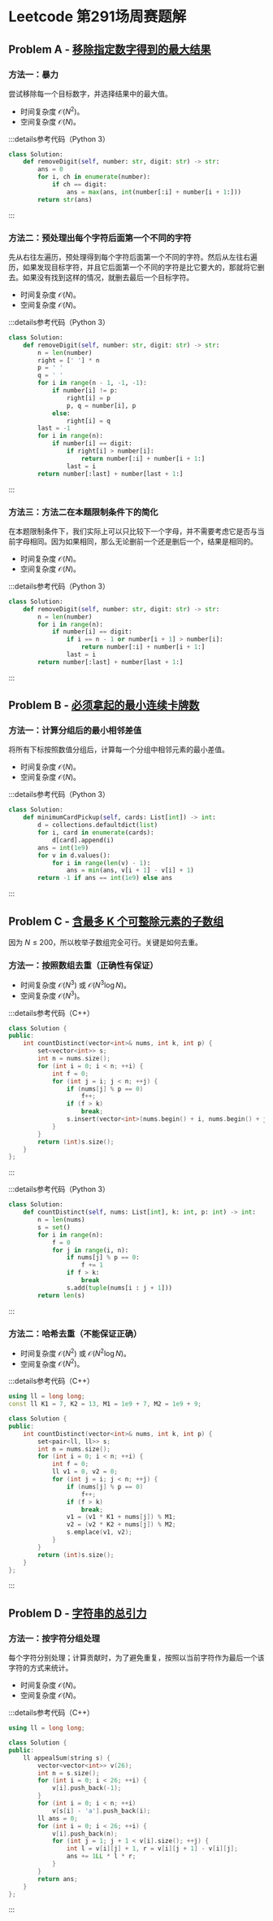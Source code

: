 # Leetcode 第291场周赛题解

## Problem A - [移除指定数字得到的最大结果](https://leetcode.cn/problems/remove-digit-from-number-to-maximize-result/)

### 方法一：暴力

尝试移除每一个目标数字，并选择结果中的最大值。

- 时间复杂度 $\mathcal{O}(N^2)$。
- 空间复杂度 $\mathcal{O}(N)$。

:::details参考代码（Python 3）

```python
class Solution:
    def removeDigit(self, number: str, digit: str) -> str:
        ans = 0
        for i, ch in enumerate(number):
            if ch == digit:
                ans = max(ans, int(number[:i] + number[i + 1:]))
        return str(ans)
```

:::

### 方法二：预处理出每个字符后面第一个不同的字符

先从右往左遍历，预处理得到每个字符后面第一个不同的字符。然后从左往右遍历，如果发现目标字符，并且它后面第一个不同的字符是比它要大的，那就将它删去。如果没有找到这样的情况，就删去最后一个目标字符。

- 时间复杂度 $\mathcal{O}(N)$。
- 空间复杂度 $\mathcal{O}(N)$。

:::details参考代码（Python 3）

```python
class Solution:
    def removeDigit(self, number: str, digit: str) -> str:
        n = len(number)
        right = [' '] * n
        p = ' '
        q = ' '
        for i in range(n - 1, -1, -1):
            if number[i] != p:
                right[i] = p
                p, q = number[i], p
            else:
                right[i] = q
        last = -1
        for i in range(n):
            if number[i] == digit:
                if right[i] > number[i]:
                    return number[:i] + number[i + 1:]
                last = i
        return number[:last] + number[last + 1:]
```

:::

### 方法三：方法二在本题限制条件下的简化

在本题限制条件下，我们实际上可以只比较下一个字母，并不需要考虑它是否与当前字母相同。因为如果相同，那么无论删前一个还是删后一个，结果是相同的。

- 时间复杂度 $\mathcal{O}(N)$。
- 空间复杂度 $\mathcal{O}(N)$。

:::details参考代码（Python 3）

```python
class Solution:
    def removeDigit(self, number: str, digit: str) -> str:
        n = len(number)
        for i in range(n):
            if number[i] == digit:
                if i == n - 1 or number[i + 1] > number[i]:
                    return number[:i] + number[i + 1:]
                last = i
        return number[:last] + number[last + 1:]
```

:::

## Problem B - [必须拿起的最小连续卡牌数](https://leetcode.cn/problems/minimum-consecutive-cards-to-pick-up/)

### 方法一：计算分组后的最小相邻差值

将所有下标按照数值分组后，计算每一个分组中相邻元素的最小差值。

- 时间复杂度 $\mathcal{O}(N)$。
- 空间复杂度 $\mathcal{O}(N)$。

:::details参考代码（Python 3）

```python
class Solution:
    def minimumCardPickup(self, cards: List[int]) -> int:
        d = collections.defaultdict(list)
        for i, card in enumerate(cards):
            d[card].append(i)
        ans = int(1e9)
        for v in d.values():
            for i in range(len(v) - 1):
                ans = min(ans, v[i + 1] - v[i] + 1)
        return -1 if ans == int(1e9) else ans
```

:::


## Problem C - [含最多 K 个可整除元素的子数组](https://leetcode.cn/problems/k-divisible-elements-subarrays/)

因为 $N\le200$，所以枚举子数组完全可行。关键是如何去重。

### 方法一：按照数组去重（正确性有保证）

- 时间复杂度 $\mathcal{O}(N^3)$ 或 $\mathcal{O}(N^3\log N)$。
- 空间复杂度 $\mathcal{O}(N^3)$。

:::details参考代码（C++）

```cpp
class Solution {
public:
    int countDistinct(vector<int>& nums, int k, int p) {
        set<vector<int>> s;
        int n = nums.size();
        for (int i = 0; i < n; ++i) {
            int f = 0;
            for (int j = i; j < n; ++j) {
                if (nums[j] % p == 0)
                    f++;
                if (f > k)
                    break;
                s.insert(vector<int>(nums.begin() + i, nums.begin() + j + 1));
            }
        }
        return (int)s.size();
    }
};
```

:::

:::details参考代码（Python 3）

```python
class Solution:
    def countDistinct(self, nums: List[int], k: int, p: int) -> int:
        n = len(nums)
        s = set()
        for i in range(n):
            f = 0
            for j in range(i, n):
                if nums[j] % p == 0:
                    f += 1
                if f > k:
                    break
                s.add(tuple(nums[i : j + 1]))
        return len(s)
```

:::

### 方法二：哈希去重（不能保证正确）

- 时间复杂度 $\mathcal{O}(N^2)$ 或 $\mathcal{O}(N^2\log N)$。
- 空间复杂度 $\mathcal{O}(N^2)$。

:::details参考代码（C++）

```cpp
using ll = long long;
const ll K1 = 7, K2 = 13, M1 = 1e9 + 7, M2 = 1e9 + 9;

class Solution {
public:
    int countDistinct(vector<int>& nums, int k, int p) {
        set<pair<ll, ll>> s;
        int n = nums.size();
        for (int i = 0; i < n; ++i) {
            int f = 0;
            ll v1 = 0, v2 = 0;
            for (int j = i; j < n; ++j) {
                if (nums[j] % p == 0)
                    f++;
                if (f > k)
                    break;
                v1 = (v1 * K1 + nums[j]) % M1;
                v2 = (v2 * K2 + nums[j]) % M2;
                s.emplace(v1, v2);
            }
        }
        return (int)s.size();
    }
};
```

:::

## Problem D - [字符串的总引力](https://leetcode.cn/problems/total-appeal-of-a-string/)

### 方法一：按字符分组处理

每个字符分别处理；计算贡献时，为了避免重复，按照以当前字符作为最后一个该字符的方式来统计。

- 时间复杂度 $\mathcal{O}(N)$。
- 空间复杂度 $\mathcal{O}(N)$。

:::details参考代码（C++）

```cpp
using ll = long long;

class Solution {
public:
    ll appealSum(string s) {
        vector<vector<int>> v(26);
        int n = s.size();
        for (int i = 0; i < 26; ++i) {
            v[i].push_back(-1);
        }
        for (int i = 0; i < n; ++i)
            v[s[i] - 'a'].push_back(i);
        ll ans = 0;
        for (int i = 0; i < 26; ++i) {
            v[i].push_back(n);
            for (int j = 1; j + 1 < v[i].size(); ++j) {
                int l = v[i][j] + 1, r = v[i][j + 1] - v[i][j];
                ans += 1LL * l * r;
            }
        }
        return ans;
    }
};
```

:::
